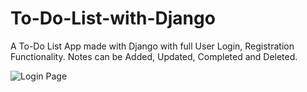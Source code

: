# To-Do-List-with-Django

A To-Do List App made with Django with full User Login, Registration Functionality.
Notes can be Added, Updated, Completed and Deleted.



![Login Page](https://user-images.githubusercontent.com/99555479/209768915-d57ef91a-a769-44c0-86a0-d98df3b26c3e.jpg)
